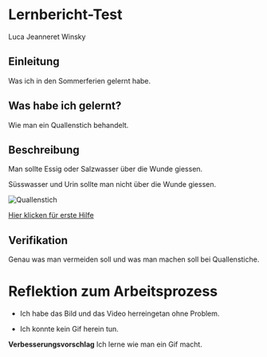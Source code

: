 # Lernbericht-Test
Luca Jeanneret Winsky

## Einleitung
Was ich in den Sommerferien gelernt habe.

## Was habe ich gelernt?
Wie man ein Quallenstich behandelt.

## Beschreibung
Man sollte Essig oder Salzwasser über die Wunde giessen. 

Süsswasser und Urin sollte man nicht über die Wunde giessen.

![Quallenstich](https://user-images.githubusercontent.com/110892742/184816258-7c85dc46-7969-48ed-b440-cdbf4eca6128.jpg)

[Hier klicken für erste Hilfe](https://youtu.be/0ZuhHqgHXQE)

## Verifikation
Genau was man vermeiden soll und was man machen soll bei Quallenstiche.

# Reflektion zum Arbeitsprozess
+ Ich habe das Bild und das Video herreingetan ohne Problem.
- Ich konnte kein Gif herein tun.

**Verbesserungsvorschlag**
Ich lerne wie man ein Gif macht.
